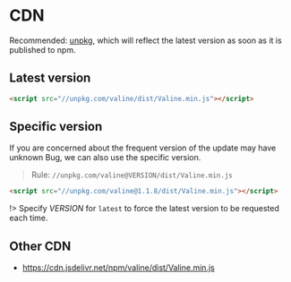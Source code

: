 # CDN
Recommended: [unpkg](//unpkg.com), which will reflect the latest version as soon as it is published to npm.

## Latest version

```html
<script src="//unpkg.com/valine/dist/Valine.min.js"></script>
```

## Specific version

If you are concerned about the frequent version of the update may have unknown Bug, we can also use the specific version.

> Rule: `//unpkg.com/valine@VERSION/dist/Valine.min.js`

```html
<script src="//unpkg.com/valine@1.1.8/dist/Valine.min.js"></script>
```

!> Specify *VERSION* for `latest` to force the latest version to be requested each time.

## Other CDN

- https://cdn.jsdelivr.net/npm/valine/dist/Valine.min.js 
